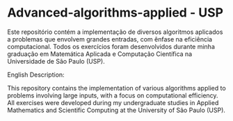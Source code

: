 # Advanced-algorithms-applied - USP

Este repositório contém a implementação de diversos algoritmos aplicados a problemas que envolvem grandes entradas, com ênfase na eficiência computacional. Todos os exercícios foram desenvolvidos durante minha graduação em Matemática Aplicada e Computação Científica na Universidade de São Paulo (USP).

English Description:

This repository contains the implementation of various algorithms applied to problems involving large inputs, with a focus on computational efficiency. All exercises were developed during my undergraduate studies in Applied Mathematics and Scientific Computing at the University of São Paulo (USP).

